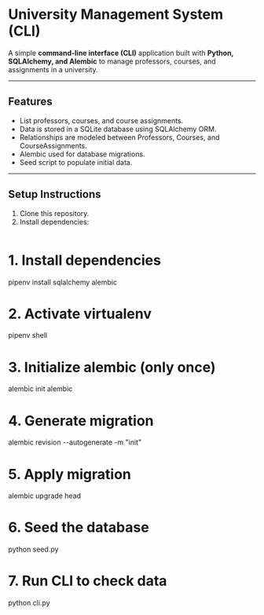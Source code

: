 # University Management System (CLI)

A simple **command-line interface (CLI)** application built with **Python, SQLAlchemy, and Alembic** to manage professors, courses, and assignments in a university.

---

##  Features
- List professors, courses, and course assignments.
- Data is stored in a SQLite database using SQLAlchemy ORM.
- Relationships are modeled between Professors, Courses, and CourseAssignments.
- Alembic used for database migrations.
- Seed script to populate initial data.

---

##  Setup Instructions

1. Clone this repository.
2. Install dependencies:
   ```bash
# 1. Install dependencies
pipenv install sqlalchemy alembic

# 2. Activate virtualenv
pipenv shell

# 3. Initialize alembic (only once)
alembic init alembic

# 4. Generate migration
alembic revision --autogenerate -m "init"

# 5. Apply migration
alembic upgrade head

# 6. Seed the database
python seed.py

# 7. Run CLI to check data
python cli.py

